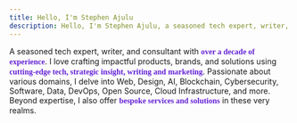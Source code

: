 ```yaml
---
title: Hello, I'm Stephen Ajulu
description: Hello, I'm Stephen Ajulu, a seasoned tech expert, writer, and consultant with over a decade of hands-on experience. My forte is crafting impactful products, brands, and solutions by seamlessly integrating cutting-edge technology and innovative marketing.
---
```


A seasoned tech expert, writer, and consultant with <span style="font-family: Newsreader; font-weight: bold; color:#6320d6;">over a decade of experience</span>. I love crafting impactful products, brands, and solutions using <span style="font-family: Newsreader; font-weight: bold; color:#6320d6;">cutting-edge tech, strategic insight, writing and marketing</span>. Passionate about various domains, I delve into Web, Design, AI, Blockchain, Cybersecurity, Software, Data, DevOps, Open Source, Cloud Infrastructure, and more. Beyond expertise, I also offer <span style="font-family: Newsreader; font-weight: bold; color:#6320d6;">bespoke services and solutions</span> in these very realms.
